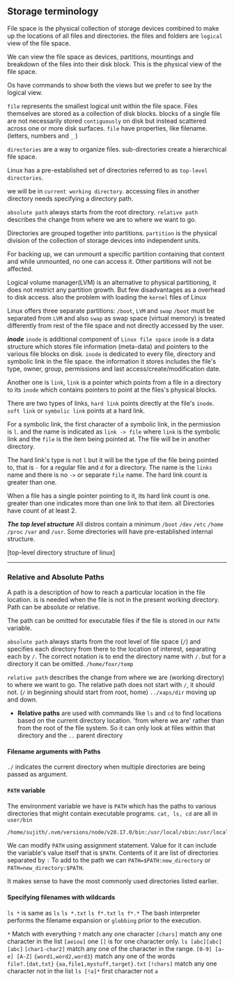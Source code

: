 
## Storage terminology

File space is the physical collection of storage devices combined to make up the locations of all files and directories.
the files and folders are `logical` view of the file space.

We can view the file space as devices, partitions, mountings and breakdown of the files into their disk block. This is the physical view of the file space.

Os have commands to show both the views but we prefer to see by the logical view.

`file` represents the smallest logical unit within the file space.
Files themselves are stored as a collection of disk blocks.
blocks of a single file are not necessarily stored `contiguously` on disk but instead scattered across one or more disk surfaces.
`file` have properties, like filename. (letters, numbers and `_` )

`directories` are a way to organize files. sub-directories create a hierarchical file space.

Linux has a pre-established set of directories referred to as `top-level directories`.

we will be in `current working directory`.
accessing files in another directory needs specifying a directory path.

`absolute path` always starts from the root directory.
`relative path` describes the change from where we are to where we want to go.

Directories are grouped together into partitions.
`partition` is the physical division of the collection of storage devices into independent units.

For backing up, we can unmount a specific partition containing that content and while unmounted, no one can access it. Other partitions will not be affected.

Logical volume manager(LVM) is an alternative to physical partitioning, it does not restrict any partition growth. But few disadvantages as a overhead to disk access. also the problem with loading the `kernel` files of Linux

Linux offers three separate partitions: `/boot`, `LVM` and `swap`
`/boot` must be separated from `LVM` and also `swap` as swap space (virtual memory) is treated differently from rest of the file space and not directly accessed by the user.

***inode***
`inode` is additional component of `Linux file space`
`inode` is a data structure which stores file information (meta-data) and pointers to the various file blocks on disk.
`inode` is dedicated to every file, directory and symbolic link in the file space.
the information it stores includes the file's type, owner, group, permissions and last access/create/modification date.

Another one is `link`,
`link` is a pointer which points from a file in a directory to its `inode` which contains pointers to point at the files's physical blocks.

There are two types of links, 
`hard link` points directly at the file's `inode`.
`soft link` or `symbolic link` points at a hard link.

For a symbolic link, the first character of a symbolic link, in the permission is `l`.
and the name is indicated as `link -> file` where `link` is the symbolic link and the `file` is the item being pointed at. The file will be in another directory.

The hard link's type is not `l` but it will be the type of the file being pointed to, that is `-` for a regular file and `d` for a directory.
The name is the `links` name and there is no `->` or separate `file` name.
The hard link count is greater than one.

When a file has a single pointer pointing to it, its hard link count is one.  
greater than one indicates more than one link to that item. all Directories have count of at least 2.


***The top level structure***
All distros contain a minimum `/boot` `/dev` `/etc` `/home` `/proc` `/var` and `/usr`.
Some directories will have pre-established internal structure.

[top-level directory structure of linux]


_____


### Relative and Absolute Paths


A path is a description of how to reach a particular location in the file location. is is needed when the file is not in the present working directory.
Path can be absolute or relative.

The path can be omitted for executable files if the file is stored in our `PATH` variable.

`absolute path` always starts from the root level of file space (`/`) and specifies each directory from there to the location of interest, separating each by `/`.
The correct notation is to end the directory name with `/`. but for a directory it can be omitted.
`/home/foxr/temp`

`relative path` describes the change from where we are (working directory) to where we want to go.
The relative path does not start with `/`, it should not.  (`/` in beginning should start from root, home)
`../xaps/dir`  moving up and down.
- **Relative paths** are used with commands like `ls` and `cd` to find locations based on the current directory location.  'from where we are' rather than from the root of the file system.  So it can only look at files within that directory and the `..` parent directory


#### Filename arguments with Paths

`./` indicates the current directory when multiple directories are being passed as argument.

#### `PATH` variable

The environment variable we have is `PATH` which has the paths to various directories that might contain executable programs.  `cat, ls, cd` are all in `user/bin`

```bash
/home/sujith/.nvm/versions/node/v20.17.0/bin:/usr/local/sbin:/usr/local/bin:/usr/sbin:/usr/bin:/sbin:/bin:/usr/games:/usr/local/games:/snap/bin:/snap/bin
```
We can modify `PATH` using assignment statement.
Value for it can include the variable's value itself that is `$PATH`.
Contents of it are list of directories separated by `:`
To add to the path we can `PATH=$PATH:new_directory`  or `PATH=new_directory:$PATH`.

It makes sense to have the most commonly used directories listed earlier.

#### Specifying filenames with wildcards

`ls *` is same as `ls`
`ls *.txt`  `ls f*.txt`   `ls f*.*`
The bash interpreter performs the filename expansion or `globbing` prior to the execution.

`*` Match with everything
`?` match any one character
`[chars]` match any one character in the list  `[aeiou]`   one `[]` is for one character only.
	`ls [abc][abc][abc]`
`[char1-char2]` match any one of the character in the range. `[0-9] [a-e] [A-Z]`
`{word1,word2,word3}` match any one of the words   
	`file?.{dat,txt}`  `{aa,file1,mystuff,target}.txt`
`[!chars]`  match any one character not in the list   `ls [!a]*` first character not `a`

